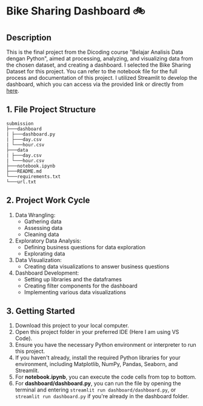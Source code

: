 # Bike Sharing Dashboard 🚲

## Description

This is the final project from the Dicoding course "Belajar Analisis Data dengan Python", aimed at processing, analyzing, and visualizing data from the chosen dataset, and creating a dashboard. I selected the Bike Sharing Dataset for this project. You can refer to the notebook file for the full process and documentation of this project. I utilized Streamlit to develop the dashboard, which you can access via the provided link or directly from [here](https://bike-sharing-dashboard-rizkiutamafauzi.streamlit.app/).

## 1. File Project Structure
```
submission
├───dashboard
| ├───dashboard.py
| ├───day.csv
| └───hour.csv
├───data
| ├───day.csv
| └───hour.csv
├───notebook.ipynb
├───README.md
└───requirements.txt
└───url.txt
```

## 2. Project Work Cycle
1. Data Wrangling: 
	- Gathering data
	- Assessing data
	- Cleaning data
2. Exploratory Data Analysis:
	- Defining business questions for data exploration
	- Explorating data
3. Data Visualization:
	- Creating data visualizations to answer business questions
4. Dashboard Development:
	- Setting up libraries and the dataframes
	- Creating filter components for the dashboard
	- Implementing various data visualizations

## 3. Getting Started
1. Download this project to your local computer.
2. Open this project folder in your preferred IDE (Here I am using VS Code).
3. Ensure you have the necessary Python environment or interpreter to run this project.
4. If you haven't already, install the required Python libraries for your environment, including Matplotlib, NumPy, Pandas, Seaborn, and Streamlit.
5. For **notebook.ipynb**, you can execute the code cells from top to bottom.
6. For **dashboard/dashboard.py**, you can run the file by opening the terminal and entering `streamlit run dashboard/dashboard.py`, or `streamlit run dashboard.py` if you're already in the dashboard folder.
